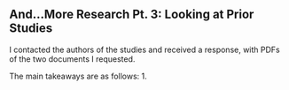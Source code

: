 ## And...More Research Pt. 3: Looking at Prior Studies

I contacted the authors of the studies and received a response, with PDFs of the two documents I requested. 

The main takeaways are as follows:
1. 
